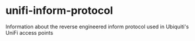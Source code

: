 # unifi-inform-protocol
Information about the reverse engineered inform protocol used in Ubiquiti's UniFi access points

